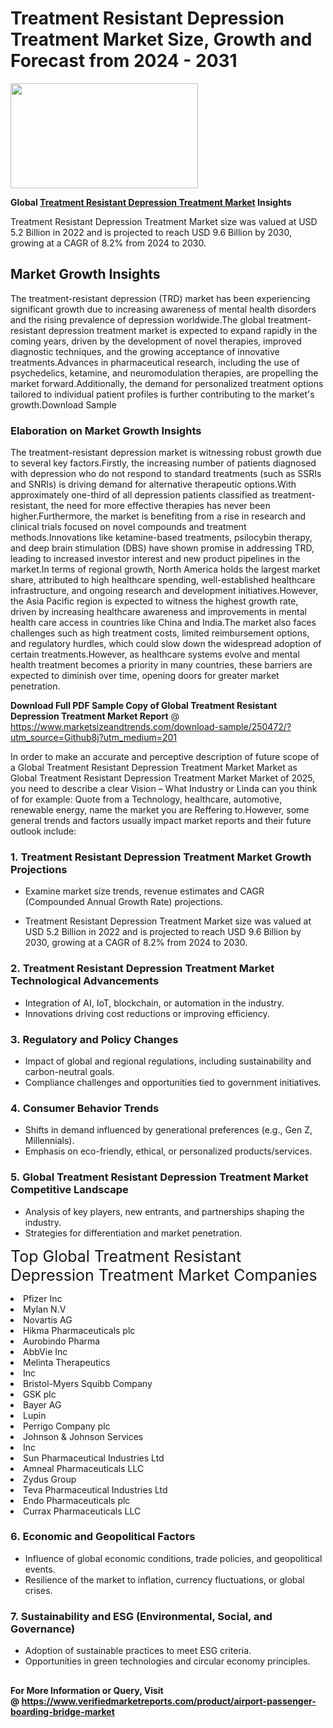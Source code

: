 <H1>Treatment Resistant Depression Treatment Market Size, Growth and Forecast from 2024 - 2031</H1><img class="aligncenter size-medium wp-image-584254" src="https://thirdeyenews.in/wp-content/uploads/2024/09/Global-Market-Research-300x168.jpeg" alt="" width="300" height="168" /><p><strong>Global&nbsp;<a href="https://www.marketsizeandtrends.com/download-sample/250472/?utm_source=Github8j?utm_medium=201">Treatment Resistant Depression Treatment Market</a> Insights</strong></p><p>Treatment Resistant Depression Treatment Market size was valued at USD 5.2 Billion in 2022 and is projected to reach USD 9.6 Billion by 2030, growing at a CAGR of 8.2% from 2024 to 2030.</p><p><h2>Market Growth Insights</h2> The treatment-resistant depression (TRD) market has been experiencing significant growth due to increasing awareness of mental health disorders and the rising prevalence of depression worldwide.The global treatment-resistant depression treatment market is expected to expand rapidly in the coming years, driven by the development of novel therapies, improved diagnostic techniques, and the growing acceptance of innovative treatments.Advances in pharmaceutical research, including the use of psychedelics, ketamine, and neuromodulation therapies, are propelling the market forward.Additionally, the demand for personalized treatment options tailored to individual patient profiles is further contributing to the market's growth.Download Sample <h3>Elaboration on Market Growth Insights</h3> The treatment-resistant depression market is witnessing robust growth due to several key factors.Firstly, the increasing number of patients diagnosed with depression who do not respond to standard treatments (such as SSRIs and SNRIs) is driving demand for alternative therapeutic options.With approximately one-third of all depression patients classified as treatment-resistant, the need for more effective therapies has never been higher.Furthermore, the market is benefiting from a rise in research and clinical trials focused on novel compounds and treatment methods.Innovations like ketamine-based treatments, psilocybin therapy, and deep brain stimulation (DBS) have shown promise in addressing TRD, leading to increased investor interest and new product pipelines in the market.In terms of regional growth, North America holds the largest market share, attributed to high healthcare spending, well-established healthcare infrastructure, and ongoing research and development initiatives.However, the Asia Pacific region is expected to witness the highest growth rate, driven by increasing healthcare awareness and improvements in mental health care access in countries like China and India.The market also faces challenges such as high treatment costs, limited reimbursement options, and regulatory hurdles, which could slow down the widespread adoption of certain treatments.However, as healthcare systems evolve and mental health treatment becomes a priority in many countries, these barriers are expected to diminish over time, opening doors for greater market penetration.</p><p><span class=""><strong>Download Full PDF Sample Copy of Global Treatment Resistant Depression Treatment Market Report</strong> @ <a href="https://www.marketsizeandtrends.com/download-sample/250472/?utm_source=Github8j?utm_medium=201" target="_blank">https://www.marketsizeandtrends.com/download-sample/250472/?utm_source=Github8j?utm_medium=201</a></span></p><p>In order to make an accurate and perceptive description of future scope of a Global&nbsp;Treatment Resistant Depression Treatment Market Market as Global&nbsp;Treatment Resistant Depression Treatment Market Market of 2025, you need to describe a clear Vision &ndash; What Industry or Linda can you think of for example: Quote from a Technology, healthcare, automotive, renewable energy, name the market you are Reffering to.However, some general trends and factors usually impact market reports and their future outlook include:</p><h3>1.&nbsp;<strong>Treatment Resistant Depression Treatment Market Growth Projections</strong></h3><ul><li>Examine market size trends, revenue estimates and CAGR (Compounded Annual Growth Rate) projections.</li><li><p>Treatment Resistant Depression Treatment Market size was valued at USD 5.2 Billion in 2022 and is projected to reach USD 9.6 Billion by 2030, growing at a CAGR of 8.2% from 2024 to 2030.</p></li></ul><h3>2.&nbsp;<strong>Treatment Resistant Depression Treatment Market Technological Advancements</strong></h3><ul><li>Integration of AI, IoT, blockchain, or automation in the industry.</li><li>Innovations driving cost reductions or improving efficiency.</li></ul><h3>3.&nbsp;<strong>Regulatory and Policy Changes</strong></h3><ul><li>Impact of global and regional regulations, including sustainability and carbon-neutral goals.</li><li>Compliance challenges and opportunities tied to government initiatives.</li></ul><h3>4.&nbsp;<strong>Consumer Behavior Trends</strong></h3><ul><li>Shifts in demand influenced by generational preferences (e.g., Gen Z, Millennials).</li><li>Emphasis on eco-friendly, ethical, or personalized products/services.</li></ul><h3>5.&nbsp;<strong>Global Treatment Resistant Depression Treatment Market Competitive Landscape</strong></h3><ul><li>Analysis of key players, new entrants, and partnerships shaping the industry.</li><li>Strategies for differentiation and market penetration.</li></ul><p data-pm-slice="1 1 []"><span style="color: inherit; font-family: inherit; font-size: 25px;">Top Global Treatment Resistant Depression Treatment Market Companies</span></p><div class="" data-test-id=""><p><li>Pfizer Inc</li><li> Mylan N.V</li><li> Novartis AG</li><li> Hikma Pharmaceuticals plc</li><li> Aurobindo Pharma</li><li> AbbVie Inc</li><li> Melinta Therapeutics</li><li> Inc</li><li> Bristol-Myers Squibb Company</li><li> GSK plc</li><li> Bayer AG</li><li> Lupin</li><li> Perrigo Company plc</li><li> Johnson & Johnson Services</li><li> Inc</li><li> Sun Pharmaceutical Industries Ltd</li><li> Amneal Pharmaceuticals LLC</li><li> Zydus Group</li><li> Teva Pharmaceutical Industries Ltd</li><li> Endo Pharmaceuticals plc</li><li> Currax Pharmaceuticals LLC</li></p></div><h3>6.&nbsp;<strong>Economic and Geopolitical Factors</strong></h3><ul><li>Influence of global economic conditions, trade policies, and geopolitical events.</li><li>Resilience of the market to inflation, currency fluctuations, or global crises.</li></ul><h3>7.&nbsp;<strong>Sustainability and ESG (Environmental, Social, and Governance)</strong></h3><ul><li>Adoption of sustainable practices to meet ESG criteria.</li><li>Opportunities in green technologies and circular economy principles.</li></ul><h2><strong style="font-size: 14px;">For More Information or Query, Visit @&nbsp;</strong><a style="background-color: #ffffff; font-size: 14px;" href="https://www.marketsizeandtrends.com/report/treatment-resistant-depression-treatment-market/" target="_blank">https://www.verifiedmarketreports.com/product/airport-passenger-boarding-bridge-market</a></h2>